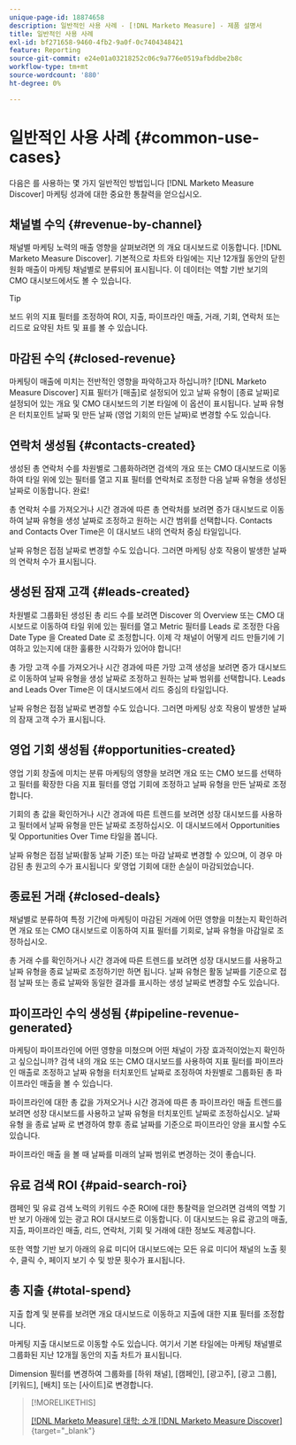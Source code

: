 ```yaml
---
unique-page-id: 18874658
description: 일반적인 사용 사례 - [!DNL Marketo Measure] - 제품 설명서
title: 일반적인 사용 사례
exl-id: bf271658-9460-4fb2-9a0f-0c7404348421
feature: Reporting
source-git-commit: e24e01a03218252c06c9a776e0519afbddbe2b8c
workflow-type: tm+mt
source-wordcount: '880'
ht-degree: 0%

---
```


# 일반적인 사용 사례 {#common-use-cases}

다음은 를 사용하는 몇 가지 일반적인 방법입니다 [!DNL Marketo Measure Discover] 마케팅 성과에 대한 중요한 통찰력을 얻으십시오.

## 채널별 수익 {#revenue-by-channel}

채널별 마케팅 노력의 매출 영향을 살펴보려면 의 개요 대시보드로 이동합니다. [!DNL Marketo Measure Discover]. 기본적으로 차트와 타일에는 지난 12개월 동안의 닫힌 원화 매출이 마케팅 채널별로 분류되어 표시됩니다. 이 데이터는 역할 기반 보기의 CMO 대시보드에서도 볼 수 있습니다.

>[!TIP]
>
>보드 위의 지표 필터를 조정하여 ROI, 지출, 파이프라인 매출, 거래, 기회, 연락처 또는 리드로 요약된 차트 및 표를 볼 수 있습니다.

## 마감된 수익 {#closed-revenue}

마케팅이 매출에 미치는 전반적인 영향을 파악하고자 하십니까? [!DNL Marketo Measure Discover] 지표 필터가 [매출]로 설정되어 있고 날짜 유형이 [종료 날짜]로 설정되어 있는 개요 및 CMO 대시보드의 기본 타일에 이 옵션이 표시됩니다. 날짜 유형 은 터치포인트 날짜 및 만든 날짜 (영업 기회의 만든 날짜)로 변경할 수도 있습니다.

## 연락처 생성됨 {#contacts-created}

생성된 총 연락처 수를 차원별로 그룹화하려면 검색의 개요 또는 CMO 대시보드로 이동하여 타일 위에 있는 필터를 열고 지표 필터를 연락처로 조정한 다음 날짜 유형을 생성된 날짜로 이동합니다. 완료!

총 연락처 수를 가져오거나 시간 경과에 따른 총 연락처를 보려면 증가 대시보드로 이동하여 날짜 유형을 생성 날짜로 조정하고 원하는 시간 범위를 선택합니다. Contacts and Contacts Over Time은 이 대시보드 내의 연락처 중심 타일입니다.

날짜 유형은 접점 날짜로 변경할 수도 있습니다. 그러면 마케팅 상호 작용이 발생한 날짜의 연락처 수가 표시됩니다.

## 생성된 잠재 고객 {#leads-created}

차원별로 그룹화된 생성된 총 리드 수를 보려면 Discover 의 Overview 또는 CMO 대시보드로 이동하여 타일 위에 있는 필터를 열고 Metric 필터를 Leads 로 조정한 다음 Date Type 을 Created Date 로 조정합니다. 이제 각 채널이 어떻게 리드 만들기에 기여하고 있는지에 대한 훌륭한 시각화가 있어야 합니다!

총 가망 고객 수를 가져오거나 시간 경과에 따른 가망 고객 생성을 보려면 증가 대시보드로 이동하여 날짜 유형을 생성 날짜로 조정하고 원하는 날짜 범위를 선택합니다. Leads and Leads Over Time은 이 대시보드에서 리드 중심의 타일입니다.

날짜 유형은 접점 날짜로 변경할 수도 있습니다. 그러면 마케팅 상호 작용이 발생한 날짜의 잠재 고객 수가 표시됩니다.

## 영업 기회 생성됨 {#opportunities-created}

영업 기회 창출에 미치는 분류 마케팅의 영향을 보려면 개요 또는 CMO 보드를 선택하고 필터를 확장한 다음 지표 필터를 영업 기회에 조정하고 날짜 유형을 만든 날짜로 조정합니다.

기회의 총 값을 확인하거나 시간 경과에 따른 트렌드를 보려면 성장 대시보드를 사용하고 필터에서 날짜 유형을 만든 날짜로 조정하십시오. 이 대시보드에서 Opportunities 및 Opportunities Over Time 타일을 봅니다.

날짜 유형은 접점 날짜(활동 날짜 기준) 또는 마감 날짜로 변경할 수 있으며, 이 경우 마감된 총 원고의 수가 표시됩니다 _및_ 영업 기회에 대한 손실이 마감되었습니다.

## 종료된 거래 {#closed-deals}

채널별로 분류하여 특정 기간에 마케팅이 마감된 거래에 어떤 영향을 미쳤는지 확인하려면 개요 또는 CMO 대시보드로 이동하여 지표 필터를 기회로, 날짜 유형을 마감일로 조정하십시오.

총 거래 수를 확인하거나 시간 경과에 따른 트렌드를 보려면 성장 대시보드를 사용하고 날짜 유형을 종료 날짜로 조정하기만 하면 됩니다. 날짜 유형은 활동 날짜를 기준으로 접점 날짜 또는 종료 날짜와 동일한 결과를 표시하는 생성 날짜로 변경할 수도 있습니다.

## 파이프라인 수익 생성됨 {#pipeline-revenue-generated}

마케팅이 파이프라인에 어떤 영향을 미쳤으며 어떤 채널이 가장 효과적이었는지 확인하고 싶으십니까? 검색 내의 개요 또는 CMO 대시보드를 사용하여 지표 필터를 파이프라인 매출로 조정하고 날짜 유형을 터치포인트 날짜로 조정하여 차원별로 그룹화된 총 파이프라인 매출을 볼 수 있습니다.

파이프라인에 대한 총 값을 가져오거나 시간 경과에 따른 총 파이프라인 매출 트렌드를 보려면 성장 대시보드를 사용하고 날짜 유형을 터치포인트 날짜로 조정하십시오. 날짜 유형 을 종료 날짜 로 변경하여 향후 종료 날짜를 기준으로 파이프라인 양을 표시할 수도 있습니다.

파이프라인 매출 을 볼 때 날짜를 미래의 날짜 범위로 변경하는 것이 좋습니다.

## 유료 검색 ROI {#paid-search-roi}

캠페인 및 유료 검색 노력의 키워드 수준 ROI에 대한 통찰력을 얻으려면 검색의 역할 기반 보기 아래에 있는 광고 ROI 대시보드로 이동합니다. 이 대시보드는 유료 광고의 매출, 지출, 파이프라인 매출, 리드, 연락처, 기회 및 거래에 대한 정보도 제공합니다.

또한 역할 기반 보기 아래의 유료 미디어 대시보드에는 모든 유료 미디어 채널의 노출 횟수, 클릭 수, 페이지 보기 수 및 방문 횟수가 표시됩니다.

## 총 지출 {#total-spend}

지출 합계 및 분류를 보려면 개요 대시보드로 이동하고 지출에 대한 지표 필터를 조정합니다.

마케팅 지출 대시보드로 이동할 수도 있습니다. 여기서 기본 타일에는 마케팅 채널별로 그룹화된 지난 12개월 동안의 지출 차트가 표시됩니다.

Dimension 필터를 변경하여 그룹화를 [하위 채널], [캠페인], [광고주], [광고 그룹], [키워드], [배치] 또는 [사이트]로 변경합니다.

>[!MORELIKETHIS]
>
>[[!DNL Marketo Measure] 대학: 소개 [!DNL Marketo Measure Discover]](https://universityonline.marketo.com/courses/bizible-discover/#/page/5c645586a7863a73ad3b23e6){target="_blank"}
